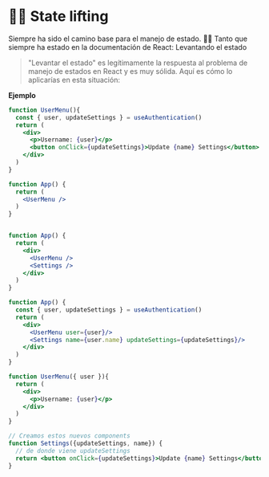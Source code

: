 


# 🏋️‍♂️ State lifting

 Siempre ha sido el camino base para el manejo de estado.
👵🏽 Tanto que siempre ha estado en la documentación de React: Levantando el estado

> "Levantar el estado" es legítimamente la respuesta al problema de manejo de estados en React y es muy sólida. Aquí es cómo lo aplicarías en esta situación:


**Ejemplo**

```jsx
function UserMenu(){
  const { user, updateSettings } = useAuthentication()
  return (
    <div>
      <p>Username: {user}</p>
      <button onClick={updateSettings}>Update {name} Settings</button>
    </div>
  )
}

function App() {
  return (
    <UserMenu />
  )
}
```
















```jsx

function App() {
  return (
    <div>
      <UserMenu />
      <Settings />
    </div>
  )
}
```



















```jsx
function App() {
  const { user, updateSettings } = useAuthentication()
  return (
    <div>
      <UserMenu user={user}/>
      <Settings name={user.name} updateSettings={updateSettings}/>
    </div>
  )
}

function UserMenu({ user }){
  return (
    <div>
      <p>Username: {user}</p>
    </div>
  )
}

// Creamos estos nuevos components
function Settings({updateSettings, name}) {
  // de donde viene updateSettings
  return <button onClick={updateSettings}>Update {name} Settings</button>
}




```
